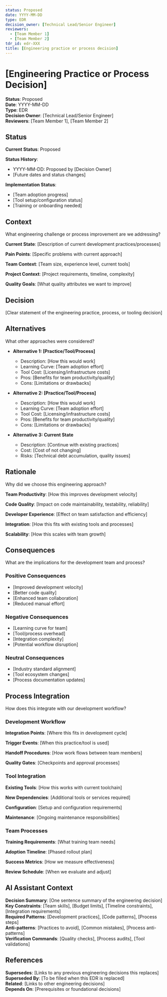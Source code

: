 ```yaml
---
status: Proposed
date: YYYY-MM-DD
type: EDR
decision_owner: [Technical Lead/Senior Engineer]
reviewers: 
  - [Team Member 1]
  - [Team Member 2]
tdr_id: edr-XXX
title: [Engineering practice or process decision]
---
```


# [Engineering Practice or Process Decision]

**Status**: Proposed  
**Date**: YYYY-MM-DD  
**Type**: EDR  
**Decision Owner**: [Technical Lead/Senior Engineer]  
**Reviewers**: [Team Member 1], [Team Member 2]  

## Status

**Current Status**: Proposed

**Status History**:
- YYYY-MM-DD: Proposed by [Decision Owner]
- [Future dates and status changes]

**Implementation Status**:
- [Team adoption progress]
- [Tool setup/configuration status]
- [Training or onboarding needed]

## Context

What engineering challenge or process improvement are we addressing?

**Current State**: [Description of current development practices/processes]

**Pain Points**: [Specific problems with current approach]

**Team Context**: [Team size, experience level, current tools]

**Project Context**: [Project requirements, timeline, complexity]

**Quality Goals**: [What quality attributes we want to improve]

## Decision

[Clear statement of the engineering practice, process, or tooling decision]

## Alternatives

What other approaches were considered?

- **Alternative 1: [Practice/Tool/Process]**
  - Description: [How this would work]
  - Learning Curve: [Team adoption effort]
  - Tool Cost: [Licensing/infrastructure costs]
  - Pros: [Benefits for team productivity/quality]
  - Cons: [Limitations or drawbacks]

- **Alternative 2: [Practice/Tool/Process]**
  - Description: [How this would work]
  - Learning Curve: [Team adoption effort]
  - Tool Cost: [Licensing/infrastructure costs]
  - Pros: [Benefits for team productivity/quality]
  - Cons: [Limitations or drawbacks]

- **Alternative 3: Current State**
  - Description: [Continue with existing practices]
  - Cost: [Cost of not changing]
  - Risks: [Technical debt accumulation, quality issues]

## Rationale

Why did we choose this engineering approach?

**Team Productivity**: [How this improves development velocity]

**Code Quality**: [Impact on code maintainability, testability, reliability]

**Developer Experience**: [Effect on team satisfaction and efficiency]

**Integration**: [How this fits with existing tools and processes]

**Scalability**: [How this scales with team growth]

## Consequences

What are the implications for the development team and process?

### Positive Consequences

- [Improved development velocity]
- [Better code quality]
- [Enhanced team collaboration]
- [Reduced manual effort]

### Negative Consequences

- [Learning curve for team]
- [Tool/process overhead]
- [Integration complexity]
- [Potential workflow disruption]

### Neutral Consequences

- [Industry standard alignment]
- [Tool ecosystem changes]
- [Process documentation updates]

## Process Integration

How does this integrate with our development workflow?

### Development Workflow

**Integration Points**: [Where this fits in development cycle]

**Trigger Events**: [When this practice/tool is used]

**Handoff Procedures**: [How work flows between team members]

**Quality Gates**: [Checkpoints and approval processes]

### Tool Integration

**Existing Tools**: [How this works with current toolchain]

**New Dependencies**: [Additional tools or services required]

**Configuration**: [Setup and configuration requirements]

**Maintenance**: [Ongoing maintenance responsibilities]

### Team Processes

**Training Requirements**: [What training team needs]

**Adoption Timeline**: [Phased rollout plan]

**Success Metrics**: [How we measure effectiveness]

**Review Schedule**: [When we evaluate and adjust]

## AI Assistant Context

**Decision Summary**: [One sentence summary of the engineering decision]  
**Key Constraints**: [Team skills], [Budget limits], [Timeline constraints], [Integration requirements]  
**Required Patterns**: [Development practices], [Code patterns], [Process steps]  
**Anti-patterns**: [Practices to avoid], [Common mistakes], [Process anti-patterns]  
**Verification Commands**: [Quality checks], [Process audits], [Tool validations]  

## References

**Supersedes**: [Links to any previous engineering decisions this replaces]  
**Superseded By**: [To be filled when this EDR is replaced]  
**Related**: [Links to other engineering decisions]  
**Depends On**: [Prerequisites or foundational decisions]  
